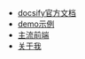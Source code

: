 - [docsify官方文档](https://docsify.js.org/#/zh-cn/)
- [demo示例](README.md)
- [主流前端](hot-front.md)
- [关于我](http://mg.meiflower.top)

